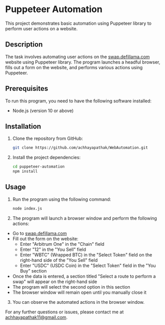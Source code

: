 # Puppeteer Automation

This project demonstrates basic automation using Puppeteer library to perform user actions on a website.

## Description

The task involves automating user actions on the [swap.defillama.com](https://swap.defillama.com) website using Puppeteer library. The program launches a headful browser, fills out a form on the website, and performs various actions using Puppeteer.

## Prerequisites

To run this program, you need to have the following software installed:

- Node.js (version 10 or above)

## Installation

1. Clone the repository from GitHub:

    ```bash
    git clone https://github.com/achhayapathak/WebAutomation.git
    ```


2. Install the project dependencies:

    ```bash
    cd puppeteer-automation
    npm install
    ```


## Usage

1. Run the program using the following command:

    ```bash
    node index.js
    ```

2. The program will launch a browser window and perform the following actions:

- Go to [swap.defillama.com](https://swap.defillama.com)
- Fill out the form on the website:
  - Enter "Arbitrum One" in the "Chain" field
  - Enter "12" in the "You Sell" field
  - Enter "WBTC" (Wrapped BTC) in the "Select Token" field on the right-hand side of the "You Sell" field
  - Enter "USDC" (USDC Coin) in the "Select Token" field in the "You Buy" section
- Once the data is entered, a section titled "Select a route to perform a swap" will appear on the right-hand side
- The program will select the second option in this section
- The browser window will remain open until you manually close it

3. You can observe the automated actions in the browser window.


For any further questions or issues, please contact me at [achhayapathak11@gmail.com](mailto:achhayapathak11@gmail.com).
